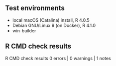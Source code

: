## Test environments
- local macOS (Catalina) install, R 4.0.5
- Debian GNU/Linux 9 (on Docker),  R 4.1.0
- win-builder

## R CMD check results
R CMD check results
0 errors | 0 warnings | 1 notes
